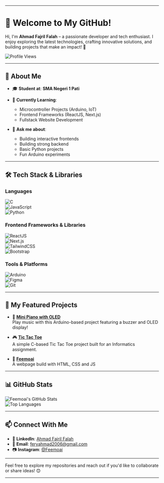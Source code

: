 
---

# 👋 Welcome to My GitHub!  

Hi, I'm **Ahmad Fajril Falah** – a passionate developer and tech enthusiast. I enjoy exploring the latest technologies, crafting innovative solutions, and building projects that make an impact! 🚀  

![Profile Views](https://komarev.com/ghpvc/?username=Feemoai&color=brightgreen&style=flat-square)  

---

## 🌟 **About Me**  

- 🎓 **Student at**: **SMA Negeri 1 Pati**  
- 🌱 **Currently Learning**:  
  - Microcontroller Projects (Arduino, IoT)  
  - Frontend Frameworks (ReactJS, Next.js)  
  - Fullstack Website Development 

- 💬 **Ask me about**:  
  - Building interactive frontends
  - Building strong backend 
  - Basic Python projects  
  - Fun Arduino experiments  

---

## 🛠 **Tech Stack & Libraries**  

### **Languages**  
![C](https://img.shields.io/badge/-C-%2300599C?logo=c&logoColor=white&style=for-the-badge)  
![JavaScript](https://img.shields.io/badge/-JavaScript-%23F7DF1E?logo=javascript&logoColor=black&style=for-the-badge)  
![Python](https://img.shields.io/badge/-Python-%233776AB?logo=python&logoColor=white&style=for-the-badge)  

### **Frontend Frameworks & Libraries**  
![ReactJS](https://img.shields.io/badge/-ReactJS-%2361DAFB?logo=react&logoColor=black&style=for-the-badge)  
![Next.js](https://img.shields.io/badge/-Next.js-%23000000?logo=next.js&logoColor=white&style=for-the-badge)  
![TailwindCSS](https://img.shields.io/badge/-TailwindCSS-%2306B6D4?logo=tailwindcss&logoColor=white&style=for-the-badge)  
![Bootstrap](https://img.shields.io/badge/-Bootstrap-%23563D7C?logo=bootstrap&logoColor=white&style=for-the-badge)  

### **Tools & Platforms**  
![Arduino](https://img.shields.io/badge/-Arduino-%2300979D?logo=arduino&logoColor=white&style=for-the-badge)  
![Figma](https://img.shields.io/badge/-Figma-%23F24E1E?logo=figma&logoColor=white&style=for-the-badge)  
![Git](https://img.shields.io/badge/-Git-%23F05032?logo=git&logoColor=white&style=for-the-badge)  

---

## 🚀 **My Featured Projects**  

- 🎹 **[Mini Piano with OLED](https://github.com/Feemoai/Mini-Piano)**  
  Play music with this Arduino-based project featuring a buzzer and OLED display!  

- 🎮 **[Tic Tac Toe](https://github.com/Feemoai/TUGAS-CODING-TIK)**  
  A simple C-based Tic Tac Toe project built for an Informatics assignment.  

- 🌱 **[Feemoai](https://feemoai.github.io/Feemoai/)**  
  A webpage build with HTML, CSS and JS 

---

## 📊 **GitHub Stats**  

![Feemoai's GitHub Stats](https://github-readme-stats.vercel.app/api?username=Feemoai&show_icons=true&theme=tokyonight)  
![Top Languages](https://github-readme-stats.vercel.app/api/top-langs/?username=Feemoai&layout=compact&theme=tokyonight)  

---

## 📫 **Connect With Me**  

- 💼 **LinkedIn**: [Ahmad Fajril Falah](https://www.linkedin.com/in/ahmad-fajril-falah-a85850299/)  
- 📧 **Email**: feryahmad2006@gmail.com  
- 📷 **Instagram**: [@Feemoai](https://www.instagram.com/feemoai/)  

---

Feel free to explore my repositories and reach out if you'd like to collaborate or share ideas! 😊  

---
